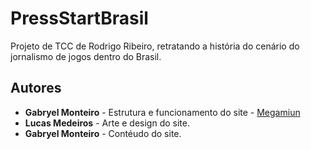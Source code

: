 # PressStartBrasil

Projeto de TCC de Rodrigo Ribeiro, retratando a história do cenário do jornalismo de jogos dentro do Brasil.

## Autores

* **Gabryel Monteiro** - Estrutura e funcionamento do site - [Megamiun](https://github.com/Megamiun)
* **Lucas Medeiros** - Arte e design do site.
* **Gabryel Monteiro** - Contéudo do site.
